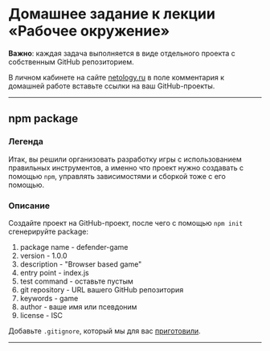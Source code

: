 # Домашнее задание к лекции «Рабочее окружение»

**Важно**: каждая задача выполняется в виде отдельного проекта с собственным GitHub репозиторием.

В личном кабинете на сайте [netology.ru](http://netology.ru/) в поле комментария к домашней работе вставьте ссылки на ваш GitHub-проекты.

---

## npm package

### Легенда

Итак, вы решили организовать разработку игры с использованием правильных инструментов, а именно что проект нужно создавать с помощью `npm`, управлять зависимостями и сборкой тоже с его помощью.

### Описание

Создайте проект на GitHub-проект, после чего с помощью `npm init` сгенерируйте package:
1. package name - defender-game
1. version - 1.0.0
1. description - "Browser based game"
1. entry point - index.js
1. test command - оставьте пустым
1. git repository - URL вашего GitHub репозитория
1. keywords - game
1. author - ваше имя или псевдоним
1. license - ISC

Добавьте `.gitignore`, который мы для вас [приготовили](../.gitignore).

---